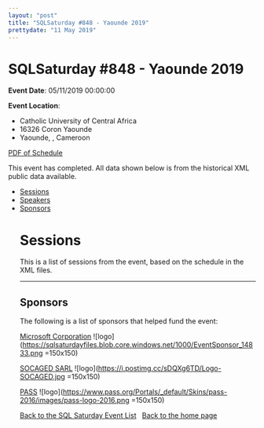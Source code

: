 ```yaml
---
layout: "post" 
title: "SQLSaturday #848 - Yaounde 2019" 
prettydate: "11 May 2019" 
---
```

# SQLSaturday #848 - Yaounde 2019
 
**Event Date**: 05/11/2019 00:00:00
 
**Event Location**:
- Catholic University of Central Africa
- 16326 Coron Yaounde
- Yaounde, , Cameroon
 
<a href="/PDF/0848.pdf">PDF of Schedule</a>
 
This event has completed. All data shown below is from the historical XML public data available.
<ul>
   <li><a href="#sessions">Sessions</a></li>
   <li><a href="#speakers">Speakers</a></li>
   <li><a href="#sponsors">Sponsors</a></li>
 
 
 
# <a name="sessions"></a>Sessions
This is a list of sessions from the event, based on the schedule in the XML files.
 
----------------------------------------------------------------------------------- 
## <a name="sponsors"></a>Sponsors
The following is a list of sponsors that helped fund the event:
 
[Microsoft Corporation](https://www.microsoft.com/en-us/server-cloud/products/sql-server/)
![logo](https://sqlsaturdayfiles.blob.core.windows.net/1000/EventSponsor_14833.png =150x150)
 
[SOCAGED SARL](https://www.socaged.com)
![logo](https://i.postimg.cc/sDQXg6TD/Logo-SOCAGED.jpg =150x150)
 
[PASS](http://www.pass.org)
![logo](https://www.pass.org/Portals/_default/Skins/pass-2016/images/pass-logo-2016.png =150x150)
 
[Back to the SQL Saturday Event List](/past.html)
&nbsp;
[Back to the home page](/index.html)
